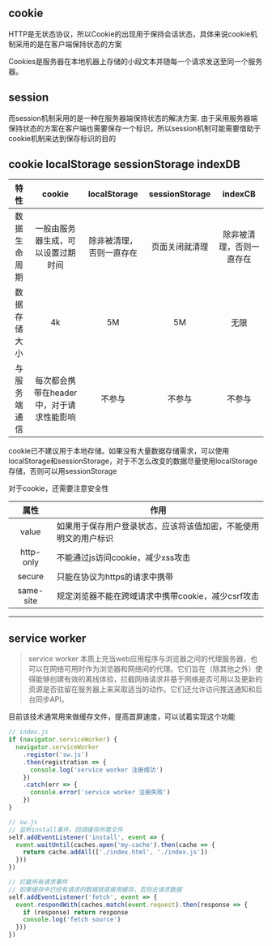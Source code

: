 ## cookie

HTTP是无状态协议，所以Cookie的出现用于保持会话状态，具体来说cookie机制采用的是在客户端保持状态的方案

Cookies是服务器在本地机器上存储的小段文本并随每一个请求发送至同一个服务器。

## session

而session机制采用的是一种在服务器端保持状态的解决方案. 由于采用服务器端保持状态的方案在客户端也需要保存一个标识，所以session机制可能需要借助于cookie机制来达到保存标识的目的


## cookie localStorage sessionStorage indexDB

|特性|cookie|localStorage|sessionStorage|indexCB|
|:--:|:----:|:----------:|:------------:|:-----:|
|数据生命周期|一般由服务器生成，可以设置过期时间|除非被清理，否则一直存在|页面关闭就清理|除非被清理，否则一直存在|
|数据存储大小|4k|5M|5M|无限|
|与服务端通信|每次都会携带在header中，对于请求性能影响|不参与|不参与|不参与|

cookie已不建议用于本地存储。如果没有大量数据存储需求，可以使用localStorage和sessionStorage，对于不怎么改变的数据尽量使用localStorage存储，否则可以用sessionStorage

对于cookie，还需要注意安全性

|属性|作用|
|:-:|----|
|value|如果用于保存用户登录状态，应该将该值加密，不能使用明文的用户标识|
|http-only|不能通过js访问cookie，减少xss攻击|
|secure|只能在协议为https的请求中携带|
|same-site|规定浏览器不能在跨域请求中携带cookie，减少csrf攻击|

---

## service worker

> service worker 本质上充当web应用程序与浏览器之间的代理服务器，也可以在网络可用时作为浏览器和网络间的代理。它们旨在（除其他之外）使得能够创建有效的离线体验，拦截网络请求并基于网络是否可用以及更新的资源是否驻留在服务器上来采取适当的动作。它们还允许访问推送通知和后台同步API。

目前该技术通常用来做缓存文件，提高首屏速度，可以试着实现这个功能

```js
// index.js
if (navigator.serviceWorker) {
  navigator.serviceWorker
    .register('sw.js')
    .then(registration => {
      console.log('service worker 注册成功')
    })
    .catch(err => {
      console.error('service worker 注册失败')
    })
}

// sw.js
// 监听install事件，回调缓存所需文件
self.addEventListener('install', event => {
  event.waitUntil(caches.open('my-cache').then(cache => {
    return cache.addAll(['./index.html', './index.js'])
  }))
})

// 拦截所有请求事件
// 如果缓存中已经有请求的数据就直接用缓存，否则去请求数据
self.addEventListener('fetch', event => {
  event.respondWith(caches.match(event.request).then(response => {
    if (response) return response
    console.log('fetch source')
  }))
})
```
